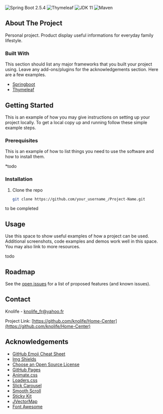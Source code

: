 <!-- PROJECT SHIELDS -->
<!--
*** I'm using markdown "reference style" links for readability.
*** Reference links are enclosed in brackets [ ] instead of parentheses ( ).
*** See the bottom of this document for the declaration of the reference variables
*** for contributors-url, forks-url, etc. This is an optional, concise syntax you may use.
*** https://www.markdownguide.org/basic-syntax/#reference-style-links
-->

![Spring Boot 2.5.4](https://img.shields.io/badge/Spring%20Boot-2.5.4-brightgreen.svg)
![Thymeleaf](https://img.shields.io/badge/Thymeleaf-3.0.12-redorange.svg)
![JDK 11](https://img.shields.io/badge/JDK-11-brightblue.svg)
![Maven](https://img.shields.io/badge/Maven-3.8.1-redorange.svg)


<!-- ABOUT THE PROJECT -->
## About The Project
Personal project.
Product display useful informations for everyday family lifestyle.

### Built With

This section should list any major frameworks that you built your project using. Leave any add-ons/plugins for the acknowledgements section. Here are a few examples.
* [Springboot](https://spring.io/projects/spring-boot)
* [Thymeleaf](https://www.thymeleaf.org/)


<!-- GETTING STARTED -->
## Getting Started

This is an example of how you may give instructions on setting up your project locally.
To get a local copy up and running follow these simple example steps.

### Prerequisites

This is an example of how to list things you need to use the software and how to install them.

*todo

### Installation

1. Clone the repo
   ```sh
   git clone https://github.com/your_username_/Project-Name.git
   ```
to be completed

<!-- USAGE EXAMPLES -->
## Usage

Use this space to show useful examples of how a project can be used. Additional screenshots, code examples and demos work well in this space. You may also link to more resources.

todo



<!-- ROADMAP -->
## Roadmap

See the [open issues](https://github.com/othneildrew/Best-README-Template/issues) for a list of proposed features (and known issues).


<!-- CONTACT -->
## Contact

Knolife - knolife_fr@yahoo.fr

Project Link: [https://github.com/knolife/Home-Center](https://github.com/knolife/Home-Center)



<!-- ACKNOWLEDGEMENTS -->
## Acknowledgements
* [GitHub Emoji Cheat Sheet](https://www.webpagefx.com/tools/emoji-cheat-sheet)
* [Img Shields](https://shields.io)
* [Choose an Open Source License](https://choosealicense.com)
* [GitHub Pages](https://pages.github.com)
* [Animate.css](https://daneden.github.io/animate.css)
* [Loaders.css](https://connoratherton.com/loaders)
* [Slick Carousel](https://kenwheeler.github.io/slick)
* [Smooth Scroll](https://github.com/cferdinandi/smooth-scroll)
* [Sticky Kit](http://leafo.net/sticky-kit)
* [JVectorMap](http://jvectormap.com)
* [Font Awesome](https://fontawesome.com)
